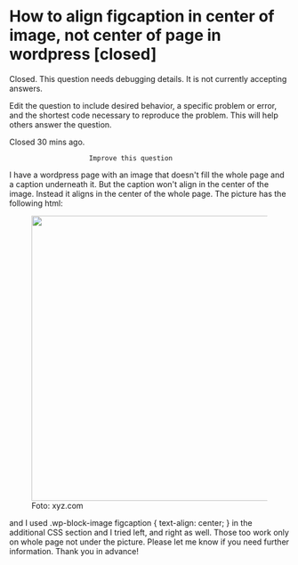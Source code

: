 
# How to align figcaption in center of image, not center of page in wordpress [closed]







Closed. This question needs debugging details. It is not currently accepting answers.
                        
                    










 Edit the question to include desired behavior, a specific problem or error, and the shortest code necessary to reproduce the problem. This will help others answer the question.


Closed 30 mins ago.







                        Improve this question
                    



I have a wordpress page with an image that doesn't fill the whole page and a caption underneath it. But the caption won't align in the center of the image. Instead it aligns in the center of the whole page.
The picture has the following html:
<figure class="wp-block-image size-large is-resized"><img src="xyz" alt="" class="wp-image-3183" width="768" height="512"/><figcaption>Foto: xyz.com</figcaption></figure>
and I used
.wp-block-image figcaption { text-align: center; }
in the additional CSS section and I tried left, and right as well. Those too work only on whole page not under the picture.
Please let me know if you need further information.
Thank you in advance!

        